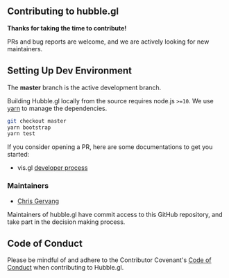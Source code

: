 ## Contributing to hubble.gl

**Thanks for taking the time to contribute!**

PRs and bug reports are welcome, and we are actively looking for new maintainers.

## Setting Up Dev Environment

The **master** branch is the active development branch.

Building Hubble.gl locally from the source requires node.js `>=10`.
We use [yarn](https://yarnpkg.com/en/docs/install) to manage the dependencies.

```bash
git checkout master
yarn bootstrap
yarn test
```

If you consider opening a PR, here are some documentations to get you started:

- vis.gl [developer process](https://www.github.com/visgl/tsc/tree/master/developer-process)

### Maintainers

- [Chris Gervang](https://github.com/chrisgervang)

Maintainers of hubble.gl have commit access to this GitHub repository, and take part in the decision making process.

## Code of Conduct

Please be mindful of and adhere to the Contributor Covenant's [Code of Conduct](https://lfprojects.org/policies/code-of-conduct/) when contributing to Hubble.gl.
